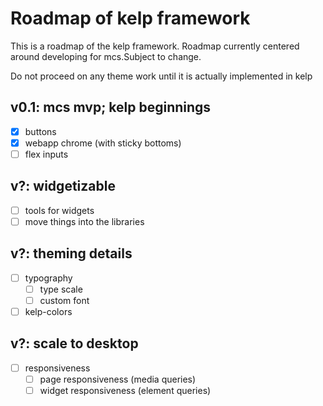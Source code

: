 # Roadmap of kelp framework
This is a roadmap of the kelp framework. Roadmap currently centered around developing for mcs.Subject to change.

Do not proceed on any theme work until it is actually implemented in kelp

## v0.1: mcs mvp; kelp beginnings
- [x] buttons
- [x] webapp chrome (with sticky bottoms)
- [ ] flex inputs

## v?: widgetizable
- [ ] tools for widgets
- [ ] move things into the libraries

## v?: theming details
- [ ] typography
  - [ ] type scale
  - [ ] custom font
- [ ] kelp-colors

## v?: scale to desktop
- [ ] responsiveness
  - [ ] page responsiveness (media queries)
  - [ ] widget responsiveness (element queries)
